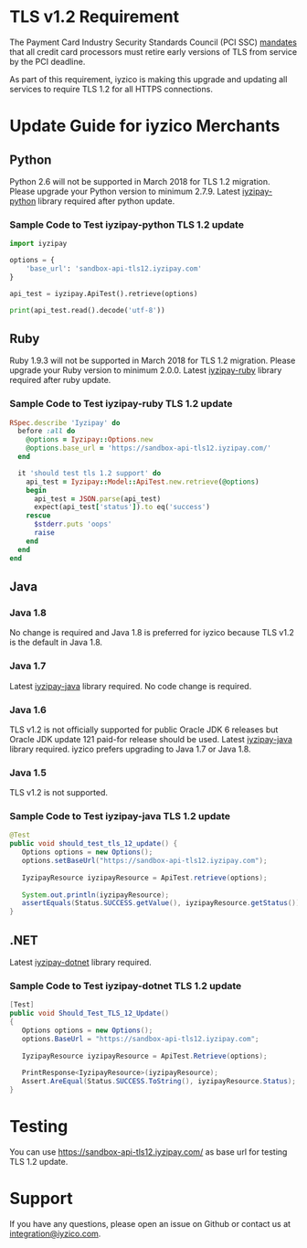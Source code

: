 # TLS  v1.2 Requirement

The Payment Card Industry Security Standards Council (PCI SSC) [mandates](https://blog.pcisecuritystandards.org/migrating-from-ssl-and-early-tls) that all credit card processors must retire early versions of TLS from service by the PCI deadline.

As part of this requirement, iyzico is making this upgrade and updating all services to require TLS 1.2 for all HTTPS connections.


# Update Guide for iyzico Merchants

## Python

Python 2.6 will not be supported in March 2018 for TLS 1.2 migration. Please upgrade your Python version to minimum 2.7.9. Latest [iyzipay-python](https://github.com/iyzico/iyzipay-python)  library required after python update.

### Sample Code to Test iyzipay-python TLS 1.2 update

```python
import iyzipay

options = {
    'base_url': 'sandbox-api-tls12.iyzipay.com'
}

api_test = iyzipay.ApiTest().retrieve(options)

print(api_test.read().decode('utf-8'))
```

## Ruby

Ruby 1.9.3 will not be supported in March 2018 for TLS 1.2 migration. Please upgrade your Ruby version to minimum 2.0.0. Latest [iyzipay-ruby](https://github.com/iyzico/iyzipay-ruby)  library required after ruby update.

### Sample Code to Test iyzipay-ruby TLS 1.2 update

```ruby
RSpec.describe 'Iyzipay' do
  before :all do
    @options = Iyzipay::Options.new
    @options.base_url = 'https://sandbox-api-tls12.iyzipay.com/'
  end

  it 'should test tls 1.2 support' do
    api_test = Iyzipay::Model::ApiTest.new.retrieve(@options)
    begin
      api_test = JSON.parse(api_test)
      expect(api_test['status']).to eq('success')
    rescue
      $stderr.puts 'oops'
      raise
    end
  end
end
```

## Java

### Java 1.8

No change is required and Java 1.8 is preferred for iyzico because TLS v1.2 is the default in Java 1.8.

### Java 1.7

Latest [iyzipay-java](https://github.com/iyzico/iyzipay-java) library required. No code change is required.

### Java 1.6

TLS v1.2 is not officially supported for public Oracle JDK 6 releases but Oracle JDK update 121 paid-for release should be used. Latest [iyzipay-java](https://github.com/iyzico/iyzipay-java) library required. iyzico prefers upgrading to Java 1.7 or Java 1.8.

### Java 1.5

TLS v1.2 is not supported.

### Sample Code to Test iyzipay-java TLS 1.2 update

```java
@Test
public void should_test_tls_12_update() {
   Options options = new Options();
   options.setBaseUrl("https://sandbox-api-tls12.iyzipay.com");
   
   IyzipayResource iyzipayResource = ApiTest.retrieve(options);
   
   System.out.println(iyzipayResource);
   assertEquals(Status.SUCCESS.getValue(), iyzipayResource.getStatus());
}
```

## .NET

Latest [iyzipay-dotnet](https://github.com/iyzico/iyzipay-dotnet) library required.
 
### Sample Code to Test iyzipay-dotnet TLS 1.2 update

```csharp
[Test]
public void Should_Test_TLS_12_Update()
{
   Options options = new Options();
   options.BaseUrl = "https://sandbox-api-tls12.iyzipay.com";
   
   IyzipayResource iyzipayResource = ApiTest.Retrieve(options);
   
   PrintResponse<IyzipayResource>(iyzipayResource);
   Assert.AreEqual(Status.SUCCESS.ToString(), iyzipayResource.Status);
}
```

# Testing

You can use https://sandbox-api-tls12.iyzipay.com/ as base url for testing TLS 1.2 update.

# Support

If you have any questions, please open an issue on Github or contact us at integration@iyzico.com.



